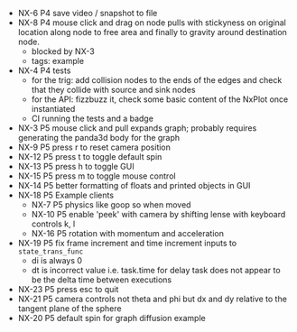- NX-6 P4 save video / snapshot to file
- NX-8 P4 mouse click and drag on node pulls with stickyness on original location along node to free area and finally to
  gravity around destination node.
  - blocked by NX-3
  - tags: example
- NX-4 P4 tests
  - for the trig: add collision nodes to the ends of the edges and check that they collide with source and sink nodes
  - for the API: fizzbuzz it, check some basic content of the NxPlot once instantiated
  - CI running the tests and a badge
- NX-3 P5 mouse click and pull expands graph; probably requires generating the panda3d body for the graph
- NX-9 P5 press r to reset camera position
- NX-12 P5 press t to toggle default spin
- NX-13 P5 press h to toggle GUI
- NX-15 P5 press m to toggle mouse control
- NX-14 P5 better formatting of floats and printed objects in GUI
- NX-18 P5 Example clients
  - NX-7 P5 physics like goop so when moved
  - NX-10 P5 enable 'peek' with camera by shifting lense with keyboard controls k, l
  - NX-16 P5 rotation with momentum and acceleration
- NX-19 P5 fix frame increment and time increment inputs to `state_trans_func`
  - di is always 0
  - dt is incorrect value i.e. task.time for delay task does not appear to be the delta time between executions
- NX-23 P5 press esc to quit
- NX-21 P5 camera controls not theta and phi but dx and dy relative to the tangent plane of the sphere
- NX-20 P5 default spin for graph diffusion example
